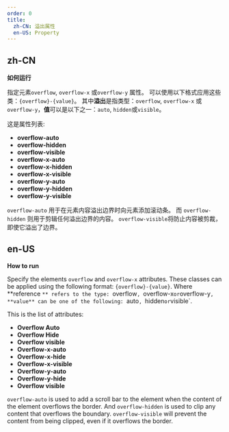 ```yaml
---
order: 0
title:
  zh-CN: 溢出属性
  en-US: Property
---
```


## zh-CN

**如何运行**

指定元素`overflow`, `overflow-x` 或`overflow-y` 属性。 可以使用以下格式应用这些类：`{overflow}-{value}`。 其中**溢出**是指类型：`overflow`, `overflow-x` 或`overflow-y`，**值**可以是以下之一：`auto`, `hidden`或`visible`。

这是属性列表:

* **overflow-auto**
* **overflow-hidden**
* **overflow-visible**
* **overflow-x-auto**
* **overflow-x-hidden**
* **overflow-x-visible**
* **overflow-y-auto**
* **overflow-y-hidden**
* **overflow-y-visible**

`overflow-auto` 用于在元素内容溢出边界时向元素添加滚动条。 而 `overflow-hidden` 则用于剪辑任何溢出边界的内容。 `overflow-visible`将防止内容被剪裁，即使它溢出了边界。

## en-US

**How to run**

Specify the elements `overflow` and `overflow-x` attributes. These classes can be applied using the following format: `{overflow}-{value}`. Where **reference `** refers to the type: `overflow`, `overflow-x` or `overflow-y`, **value** can be one of the following: `auto`, `hidden` or `visible`.

This is the list of attributes:

* **Overflow Auto**
* **Overflow Hide**
* **Overflow visible**
* **Overflow-x-auto**
* **Overflow-x-hide**
* **Overflow-x-visible**
* **Overflow-y-auto**
* **Overflow-y-hide**
* **Overflow visible**

`overflow-auto` is used to add a scroll bar to the element when the content of the element overflows the border. And `overflow-hidden` is used to clip any content that overflows the boundary. `overflow-visible` will prevent the content from being clipped, even if it overflows the border.
